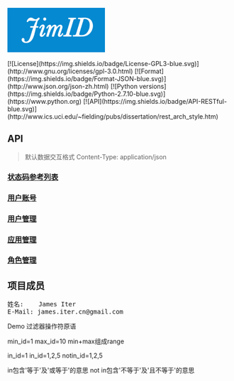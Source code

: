 <p>
<img width="220" height="100" src="./JimID-Logo.jpg">
</p>
[![License](https://img.shields.io/badge/License-GPL3-blue.svg)](http://www.gnu.org/licenses/gpl-3.0.html)
[![Format](https://img.shields.io/badge/Format-JSON-blue.svg)](http://www.json.org/json-zh.html)
[![Python versions](https://img.shields.io/badge/Python-2.7.10-blue.svg)](https://www.python.org)
[![API](https://img.shields.io/badge/API-RESTful-blue.svg)](http://www.ics.uci.edu/~fielding/pubs/dissertation/rest_arch_style.htm)

## API
> 默认数据交互格式 Content-Type: application/json

### [状态码参考列表](docs/state_code.md)
### [用户账号](docs/user.md)
### [用户管理](docs/user_mgmt.md)
### [应用管理](docs/app.md)
### [角色管理](docs/role.md)

## 项目成员
<pre>
姓名:    James Iter
E-Mail: james.iter.cn@gmail.com
</pre>

Demo
过滤器操作符原语

min_id=1
max_id=10
min+max组成range

in_id=1
in_id=1,2,5
notin_id=1,2,5

in包含'等于'及'或等于'的意思
not in包含'不等于'及'且不等于'的意思
